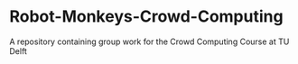 # Robot-Monkeys-Crowd-Computing
A repository containing group work for the Crowd Computing Course at TU Delft

